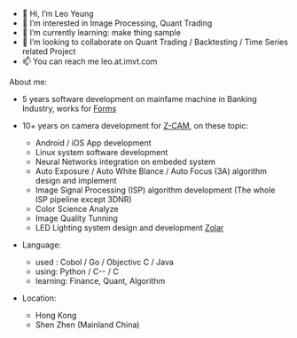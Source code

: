- 👋 Hi, I’m Leo Yeung
- 👀 I’m interested in Image Processing, Quant Trading
- 🌱 I’m currently learning: make thing sample
- 💞️ I’m looking to collaborate on Quant Trading / Backtesting / Time Series related Project
- 📫 You can reach me leo.at.imvt.com

About me:
- 5 years software development on mainfame machine in Banking Industry, works for [Forms](http://www.formssi.cn/)
- 10+ years on camera development for [Z-CAM](https://www.z-cam.com/zcame2/), on these topic:
  - Android / iOS App development
  - Linux system software development
  - Neural Networks integration on embeded system
  - Auto Exposure / Auto White Blance / Auto Focus (3A) algorithm design and implement
  - Image Signal Processing (ISP) algorithm development  (The whole ISP pipeline except 3DNR)
  - Color Science Analyze
  - Image Quality Tunning
  - LED Lighting system design and development [Zolar](https://www.z-cam.com/zolar/)

- Language:
   - used : Cobol / Go / Objectivc C / Java
   - using: Python / C-- / C
   - learning: Finance, Quant, Algorithm

- Location:
   - Hong Kong
   - Shen Zhen (Mainland China)
